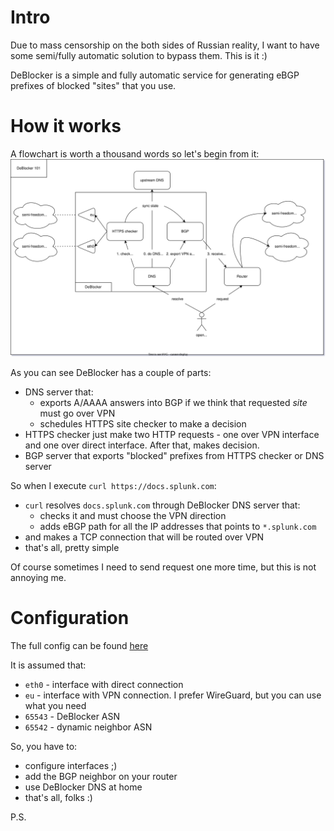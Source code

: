 # Intro

Due to mass censorship on the both sides of Russian reality, I want to have some semi/fully automatic solution to bypass them. This is it :)

DeBlocker is a simple and fully automatic service for generating eBGP prefixes of blocked "sites" that you use.

# How it works
A flowchart is worth a thousand words so let's begin from it:
![](./assets/deblocker.svg)

As you can see DeBlocker has a couple of parts:
  - DNS server that:
    * exports A/AAAA answers into BGP if we think that requested _site_ must go over VPN
    * schedules HTTPS site checker to make a decision
  - HTTPS checker just make two HTTP requests - one over VPN interface and one over direct interface. After that, makes decision.
  - BGP server that exports "blocked" prefixes from HTTPS checker or DNS server

So when I execute `curl https://docs.splunk.com`:
  - `curl` resolves `docs.splunk.com` through DeBlocker DNS server that:
    * checks it and must choose the VPN direction
    * adds eBGP path for all the IP addresses that points to `*.splunk.com`
  - and makes a TCP connection that will be routed over VPN
  - that's all, pretty simple

Of course sometimes I need to send request one more time, but this is not annoying me.

# Configuration
The full config can be found [here](./example/config.yaml)

It is assumed that:
  - `eth0` - interface with direct connection
  - `eu` - interface with VPN connection. I prefer WireGuard, but you can use what you need
  - `65543` - DeBlocker ASN
  - `65542` - dynamic neighbor ASN

So, you have to:
  - configure interfaces ;)
  - add the BGP neighbor on your router
  - use DeBlocker DNS at home
  - that's all, folks :)

P.S. 